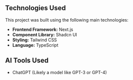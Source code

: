 ## Technologies Used

This project was built using the following main technologies:

* **Frontend Framework:** Next.js
* **Component Library:** Shadcn UI
* **Styling:** Tailwind CSS
* **Language:** TypeScript

## AI Tools Used
* ChatGPT (Likely a model like GPT-3 or GPT-4)